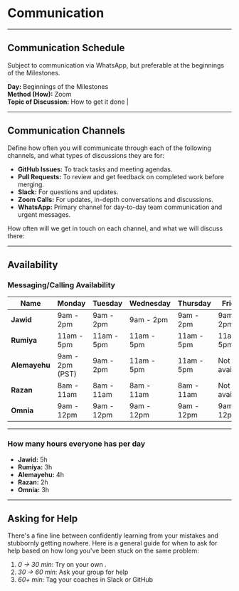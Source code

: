 <!--
    this template is for inspiration, feel free to change it however you like!

    Careful! be sure to protect your privacy when filling out this document.
    Everything you write here will be public, so share only what you are
    comfortable sharing online. You can share the rest in confidence with your
    group by another channel.
-->

# Communication

---

## Communication Schedule

Subject to communication via WhatsApp, but preferable at the beginnings of the Milestones.

**Day:** Beginnings of the Milestones  
**Method (How):** Zoom  
**Topic of Discussion:** How to get it done                      |

---

## Communication Channels

Define how often you will communicate through each of the following
channels, and what types of discussions they are for:

- **GitHub Issues:** To track tasks and meeting agendas.
- **Pull Requests:** To review and get feedback on completed work before merging.
- **Slack:** For questions and updates.
- **Zoom Calls:** For updates, in-depth conversations and discussions.
- **WhatsApp:** Primary channel for day-to-day team communication and urgent messages.

How often will we get in touch on each channel, and what we will discuss there:

---

## Availability
<!-- markdownlint-disable MD013 -->
### Messaging/Calling Availability

| Name         | Monday             | Tuesday            | Wednesday          | Thursday           | Friday            | Saturday           | Sunday             |
|--------------|--------------------|---------------------|---------------------|---------------------|--------------------|---------------------|---------------------|
| **Jawid**     | 9am - 2pm          | 9am - 2pm           | 9am - 2pm           | 9am - 2pm           | 9am - 2pm          | 9am - 12:30pm        | 9am - 12:30pm        |
| **Rumiya**    | 11am - 5pm         | 11am - 5pm          | 11am - 5pm          | 11am - 5pm          | 11am - 5pm         | Not available        | Not available        |
| **Alemayehu** | 9am - 2pm (PST)    | 9am - 2pm           | 11am - 5pm          | 11am - 5pm          | Not available      | 11am - 5pm           | 9am - 2pm            |
| **Razan**     | 8am - 11am         | 8am - 11am          | 8am - 11am          | 8am - 11am          | Not available      | 8am - 11am           | Not available        |
| **Omnia**     | 9am - 12pm         | 9am - 12pm          | 9am - 12pm          | 9am - 12pm          | 9am - 12pm         | Not available        | Not available        |

---

### How many hours everyone has per day

- **Jawid:** 5h  
- **Rumiya:** 3h  
- **Alemayehu:** 4h  
- **Razan:** 2h  
- **Omnia:** 3h
---

## Asking for Help

There's a fine line between confidently learning from your mistakes and
stubbornly getting nowhere. Here is a general guide for when to ask for help
based on how long you've been stuck on the same problem:

1. _0 → 30 min_: Try on your own .
2. _30 → 60 min_: Ask your group for help  
3. _60+ min_: Tag your coaches in Slack or GitHub  
